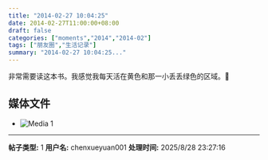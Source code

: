 ```yaml
---
title: "2014-02-27 10:04:25"
date: 2014-02-27T11:00:00+08:00
draft: false
categories: ["moments","2014","2014-02"]
tags: ["朋友圈","生活记录"]
summary: "2014-02-27 10:04:25..."
---
```


非常需要读这本书。我感觉我每天活在黄色和那一小丢丢绿色的区域。

## 媒体文件

- ![Media 1](/Moments/photos/2014-02-27/201402271004250.jpg)

---

**帖子类型:** 1
**用户名:** chenxueyuan001
**处理时间:** 2025/8/28 23:27:16